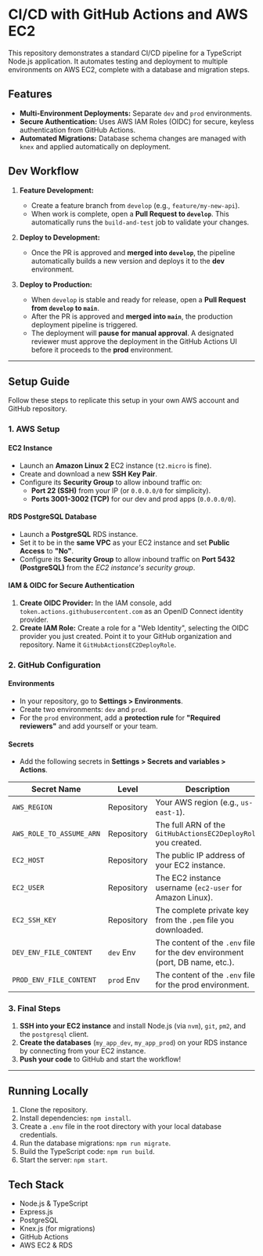 # CI/CD with GitHub Actions and AWS EC2

This repository demonstrates a standard CI/CD pipeline for a TypeScript Node.js application. It automates testing and deployment to multiple environments on AWS EC2, complete with a database and migration steps.

## Features

*   **Multi-Environment Deployments:** Separate `dev` and `prod` environments.
*   **Secure Authentication:** Uses AWS IAM Roles (OIDC) for secure, keyless authentication from GitHub Actions.
*   **Automated Migrations:** Database schema changes are managed with `knex` and applied automatically on deployment.


## Dev Workflow

1.  **Feature Development:**
    *   Create a feature branch from `develop` (e.g., `feature/my-new-api`).
    *   When work is complete, open a **Pull Request to `develop`**. This automatically runs the `build-and-test` job to validate your changes.

2.  **Deploy to Development:**
    *   Once the PR is approved and **merged into `develop`**, the pipeline automatically builds a new version and deploys it to the **dev** environment.

3.  **Deploy to Production:**
    *   When `develop` is stable and ready for release, open a **Pull Request from `develop` to `main`**.
    *   After the PR is approved and **merged into `main`**, the production deployment pipeline is triggered.
    *   The deployment will **pause for manual approval**. A designated reviewer must approve the deployment in the GitHub Actions UI before it proceeds to the **prod** environment.

---

## Setup Guide

Follow these steps to replicate this setup in your own AWS account and GitHub repository.

### 1. AWS Setup

#### EC2 Instance
*   Launch an **Amazon Linux 2** EC2 instance (`t2.micro` is fine).
*   Create and download a new **SSH Key Pair**.
*   Configure its **Security Group** to allow inbound traffic on:
    *   **Port 22 (SSH)** from your IP (or `0.0.0.0/0` for simplicity).
    *   **Ports 3001-3002 (TCP)** for our dev and prod apps (`0.0.0.0/0`).

#### RDS PostgreSQL Database
*   Launch a **PostgreSQL** RDS instance.
*   Set it to be in the **same VPC** as your EC2 instance and set **Public Access** to **"No"**.
*   Configure its **Security Group** to allow inbound traffic on **Port 5432 (PostgreSQL)** from the *EC2 instance's security group*.

#### IAM & OIDC for Secure Authentication
1.  **Create OIDC Provider:** In the IAM console, add `token.actions.githubusercontent.com` as an OpenID Connect identity provider. 
2.  **Create IAM Role:** Create a role for a "Web Identity", selecting the OIDC provider you just created. Point it to your GitHub organization and repository. Name it `GitHubActionsEC2DeployRole`.

### 2. GitHub Configuration

#### Environments
*   In your repository, go to **Settings > Environments**.
*   Create two environments: `dev` and `prod`.
*   For the `prod` environment, add a **protection rule** for **"Required reviewers"** and add yourself or your team.

#### Secrets
*   Add the following secrets in **Settings > Secrets and variables > Actions**.

| Secret Name                | Level       | Description                                                                 |
| -------------------------- | ----------- | --------------------------------------------------------------------------- |
| `AWS_REGION`               | Repository  | Your AWS region (e.g., `us-east-1`).                                          |
| `AWS_ROLE_TO_ASSUME_ARN`   | Repository  | The full ARN of the `GitHubActionsEC2DeployRole` you created.                 |
| `EC2_HOST`                 | Repository  | The public IP address of your EC2 instance.                                 |
| `EC2_USER`                 | Repository  | The EC2 instance username (`ec2-user` for Amazon Linux).                      |
| `EC2_SSH_KEY`              | Repository  | The complete private key from the `.pem` file you downloaded.                 |
| `DEV_ENV_FILE_CONTENT`     | `dev` Env   | The content of the `.env` file for the dev environment (port, DB name, etc.). |
| `PROD_ENV_FILE_CONTENT`    | `prod` Env  | The content of the `.env` file for the prod environment.                      |

### 3. Final Steps

1.  **SSH into your EC2 instance** and install Node.js (via `nvm`), `git`, `pm2`, and the `postgresql` client.
2.  **Create the databases** (`my_app_dev`, `my_app_prod`) on your RDS instance by connecting from your EC2 instance.
3.  **Push your code** to GitHub and start the workflow!

---

## Running Locally

1.  Clone the repository.
2.  Install dependencies: `npm install`.
3.  Create a `.env` file in the root directory with your local database credentials.
4.  Run the database migrations: `npm run migrate`.
5.  Build the TypeScript code: `npm run build`.
6.  Start the server: `npm start`.

## Tech Stack

*   Node.js & TypeScript
*   Express.js
*   PostgreSQL
*   Knex.js (for migrations)
*   GitHub Actions
*   AWS EC2 & RDS